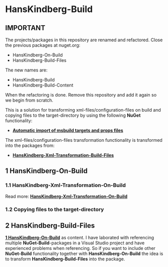 # HansKindberg-Build

## IMPORTANT

The projects/packages in this repository are renamed and refactored. Close the previous packages at nuget.org:
- HansKindberg-On-Build
- HansKindberg-Build-Files

The new names are:
- HansKindberg-Build
- HansKindberg-Build-Content

When the refactoring is done. Remove this repository and add it again so we begin from scratch.




This is a solution for transforming xml-files/configuration-files on build and copying files to the target-directory by using the following **NuGet** functionality:

- [**Automatic import of msbuild targets and props files**](http://docs.nuget.org/docs/release-notes/nuget-2.5#Automatic_import_of_msbuild_targets_and_props_files)

The xml-files/configuration-files transformation functionality is transformed into the packages from:

- [**HansKindberg-Xml-Transformation-Build-Files**](https://github.com/HansKindberg-Net/HansKindberg-Xml-Transformation#2-hanskindberg-xml-transformation-build-files)

## 1 HansKindberg-On-Build

### 1.1 HansKindberg-Xml-Transformation-On-Build

Read more: [**HansKindberg-Xml-Transformation-On-Build**](https://github.com/HansKindberg-Net/HansKindberg-Xml-Transformation#1-hanskindberg-xml-transformation-on-build)

### 1.2 Copying files to the target-directory



## 2 HansKindberg-Build-Files
[**1 HansKindberg-On-Build**](#1-hanskindberg-on-build) as content. I have laborated with referencing multiple **NuGet-Build**-packages in a Visual Studio project and have experienced problems when referencing. So if you want to include other **NuGet-Build** functionality together with **HansKindberg-On-Build** the idea is to transform **HansKindberg-Build-Files** into the package.